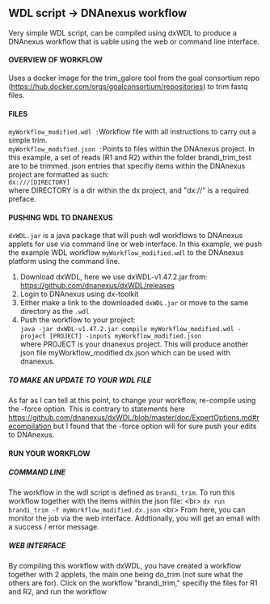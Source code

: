 ## WDL script -> DNAnexus workflow
Very simple WDL script, can be compiled using dxWDL to produce a DNAnexus workflow that is uable using the web or command line interface.

#### OVERVIEW OF WORKFLOW
Uses a docker image for the trim_galore tool from the goal consortium repo (https://hub.docker.com/orgs/goalconsortium/repositories) to trim fastq files.

#### FILES
``myWorkflow_modified.wdl :``Workflow file with all instructions to carry out a simple trim. <br/>
``myWorkflow_modified.json :``Points to files within the DNAnexus project. In this example, a set of reads (R1 and R2) within the folder brandi_trim_test are to be trimmed. json entries that specifiy items within the DNAnexus project are formatted as such: <br/>
``dx:///[DIRECTORY] ``<br/>
where DIRECTORY is a dir within the dx project, and "dx://" is a required preface.

#### PUSHING WDL TO DNANEXUS
``dxWDL.jar`` is a java package that will push wdl workflows to DNAnexus applets for use via command line or web interface. In this example, we push the example WDL workflow ``myWorkflow_modified.wdl`` to the DNAnexus platform using the command line. <br/>
1. Download dxWDL, here we use dxWDL-v1.47.2.jar from: https://github.com/dnanexus/dxWDL/releases <br/>
2. Login to DNAnexus using dx-toolkit <br/>
3. Either make a link to the downloaded ``dxWDL.jar`` or move to the same directory as the ``.wdl``
4. Push the workflow to your project: <br/>
``java -jar dxWDL-v1.47.2.jar compile myWorkflow_modified.wdl -project [PROJECT] -inputs myWorkflow_modified.json`` <br/>
where PROJECT is your dnanexus project. This will produce another json file myWorkflow_modified.dx.json which can be used with dnanexus. 
##### TO MAKE AN UPDATE TO YOUR WDL FILE
As far as I can tell at this point, to change your workflow, re-compile using the -force option. This is contrary to statements here https://github.com/dnanexus/dxWDL/blob/master/doc/ExpertOptions.md#recompilation but I found that the -force option will for sure push your edits to DNAnexus.

#### RUN YOUR WORKFLOW
##### COMMAND LINE
The workflow in the wdl script is defined as ``brandi_trim``. To run this workflow together with the items within the json file: <br\>
``dx run brandi_trim -f myWorkflow_modified.dx.json`` <br\>
From here, you can monitor the job via the web interface. Addtionally, you will get an email with a success / error message.

##### WEB INTERFACE
By compiling this workflow with dxWDL, you have created a workflow together with 2 applets, the main one being do_trim (not sure what the others are for). Click on the workflow "brandi_trim," specifiy the files for R1 and R2, and run the workflow
